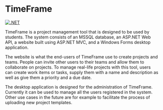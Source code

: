# TimeFrame

[![.NET](https://github.com/TheFoon/TimeFrame/actions/workflows/dotnet.yml/badge.svg?branch=development)](https://github.com/TheFoon/TimeFrame/actions/workflows/dotnet.yml)

TimeFrame is a project management tool that is designed to be used by students.
The system consists of an MSSQL database, an ASP.NET Web API, a website built using ASP.NET MVC, and a Windows Forms desktop application.

The website is what the end-users of TimeFrame use to create projects and teams. People can invite other users to their teams and allow them to collaborate on projects. To manage real-life projects with this tool, users can create work items or tasks, supply them with a name and description as well as give them a priority and a due date.

The desktop application is designed for the administration of TimeFrame. Currently it can be used to manage all the users registered in the system. Other use cases in the future are for example to facilitate the process of uploading new project templates.
